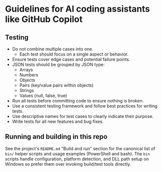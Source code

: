# Guidelines for AI coding assistants like GitHub Copilot

## Testing

- Do not combine multiple cases into one.
  - Each test should focus on a single aspect or behavior.
- Ensure tests cover edge cases and potential failure points.
- JSON tests should be grouped by JSON type:
  - Arrays
  - Numbers
  - Objects
  - Pairs (key/value pairs within objects)
  - Strings
  - Values (null, false, true)
- Run all tests before committing code to ensure nothing is broken.
- Use a consistent testing framework and follow best practices for writing tests.
- Use descriptive names for test cases to clearly indicate their purpose.
- Write tests for all new features and bug fixes.

## Running and building in this repo

See the project's `README.md` "Build and run" section for the canonical list of `bin/` helper scripts and usage examples (PowerShell and bash). The `bin` scripts handle configuration, platform detection, and DLL path setup on Windows so prefer them over invoking build/test tools directly.
